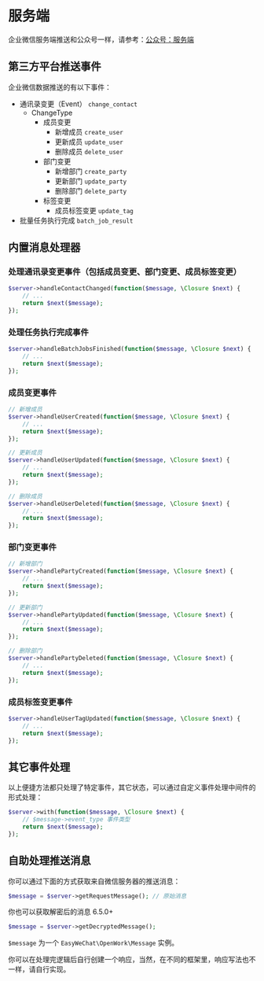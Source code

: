 # 服务端

企业微信服务端推送和公众号一样，请参考：[公众号：服务端](../official-account/server.md)

## 第三方平台推送事件

企业微信数据推送的有以下事件：

- 通讯录变更（Event） `change_contact`
  - ChangeType
    - 成员变更
      - 新增成员 `create_user`
      - 更新成员 `update_user`
      - 删除成员 `delete_user`
    - 部门变更
      - 新增部门 `create_party`
      - 更新部门 `update_party`
      - 删除部门 `delete_party`
    - 标签变更
      - 成员标签变更 `update_tag`
- 批量任务执行完成 `batch_job_result`

## 内置消息处理器

### 处理通讯录变更事件（包括成员变更、部门变更、成员标签变更）

```php
$server->handleContactChanged(function($message, \Closure $next) {
    // ...
    return $next($message);
});
```

### 处理任务执行完成事件

```php
$server->handleBatchJobsFinished(function($message, \Closure $next) {
    // ...
    return $next($message);
});
```

### 成员变更事件

```php
// 新增成员
$server->handleUserCreated(function($message, \Closure $next) {
    // ...
    return $next($message);
});

// 更新成员
$server->handleUserUpdated(function($message, \Closure $next) {
    // ...
    return $next($message);
});

// 删除成员
$server->handleUserDeleted(function($message, \Closure $next) {
    // ...
    return $next($message);
});
```

### 部门变更事件

```php
// 新增部门
$server->handlePartyCreated(function($message, \Closure $next) {
    // ...
    return $next($message);
});

// 更新部门
$server->handlePartyUpdated(function($message, \Closure $next) {
    // ...
    return $next($message);
});

// 删除部门
$server->handlePartyDeleted(function($message, \Closure $next) {
    // ...
    return $next($message);
});
```

### 成员标签变更事件

```php
$server->handleUserTagUpdated(function($message, \Closure $next) {
    // ...
    return $next($message);
});
```

## 其它事件处理

以上便捷方法都只处理了特定事件，其它状态，可以通过自定义事件处理中间件的形式处理：

```php
$server->with(function($message, \Closure $next) {
    // $message->event_type 事件类型
    return $next($message);
});
```

## 自助处理推送消息

你可以通过下面的方式获取来自微信服务器的推送消息：

```php
$message = $server->getRequestMessage(); // 原始消息
```

你也可以获取解密后的消息 <version-tag>6.5.0+</version-tag>

```php
$message = $server->getDecryptedMessage();
```

`$message` 为一个 `EasyWeChat\OpenWork\Message` 实例。

你可以在处理完逻辑后自行创建一个响应，当然，在不同的框架里，响应写法也不一样，请自行实现。
